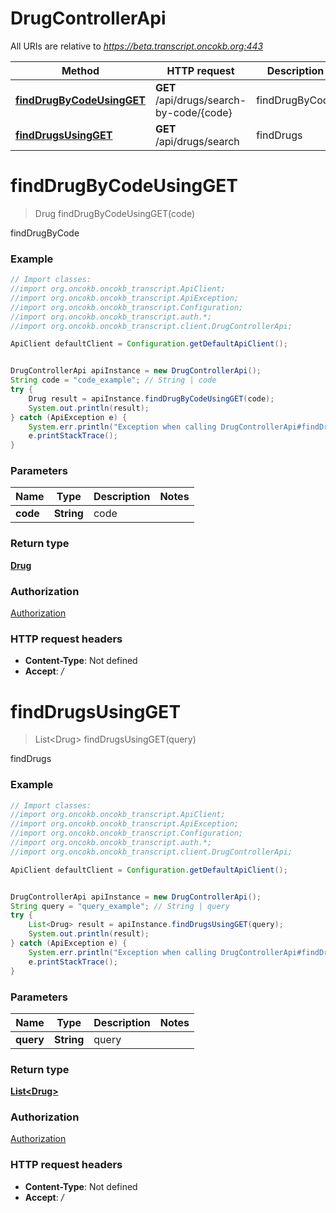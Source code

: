 # DrugControllerApi

All URIs are relative to *https://beta.transcript.oncokb.org:443*

Method | HTTP request | Description
------------- | ------------- | -------------
[**findDrugByCodeUsingGET**](DrugControllerApi.md#findDrugByCodeUsingGET) | **GET** /api/drugs/search-by-code/{code} | findDrugByCode
[**findDrugsUsingGET**](DrugControllerApi.md#findDrugsUsingGET) | **GET** /api/drugs/search | findDrugs

<a name="findDrugByCodeUsingGET"></a>
# **findDrugByCodeUsingGET**
> Drug findDrugByCodeUsingGET(code)

findDrugByCode

### Example
```java
// Import classes:
//import org.oncokb.oncokb_transcript.ApiClient;
//import org.oncokb.oncokb_transcript.ApiException;
//import org.oncokb.oncokb_transcript.Configuration;
//import org.oncokb.oncokb_transcript.auth.*;
//import org.oncokb.oncokb_transcript.client.DrugControllerApi;

ApiClient defaultClient = Configuration.getDefaultApiClient();


DrugControllerApi apiInstance = new DrugControllerApi();
String code = "code_example"; // String | code
try {
    Drug result = apiInstance.findDrugByCodeUsingGET(code);
    System.out.println(result);
} catch (ApiException e) {
    System.err.println("Exception when calling DrugControllerApi#findDrugByCodeUsingGET");
    e.printStackTrace();
}
```

### Parameters

Name | Type | Description  | Notes
------------- | ------------- | ------------- | -------------
 **code** | **String**| code |

### Return type

[**Drug**](Drug.md)

### Authorization

[Authorization](../README.md#Authorization)

### HTTP request headers

 - **Content-Type**: Not defined
 - **Accept**: */*

<a name="findDrugsUsingGET"></a>
# **findDrugsUsingGET**
> List&lt;Drug&gt; findDrugsUsingGET(query)

findDrugs

### Example
```java
// Import classes:
//import org.oncokb.oncokb_transcript.ApiClient;
//import org.oncokb.oncokb_transcript.ApiException;
//import org.oncokb.oncokb_transcript.Configuration;
//import org.oncokb.oncokb_transcript.auth.*;
//import org.oncokb.oncokb_transcript.client.DrugControllerApi;

ApiClient defaultClient = Configuration.getDefaultApiClient();


DrugControllerApi apiInstance = new DrugControllerApi();
String query = "query_example"; // String | query
try {
    List<Drug> result = apiInstance.findDrugsUsingGET(query);
    System.out.println(result);
} catch (ApiException e) {
    System.err.println("Exception when calling DrugControllerApi#findDrugsUsingGET");
    e.printStackTrace();
}
```

### Parameters

Name | Type | Description  | Notes
------------- | ------------- | ------------- | -------------
 **query** | **String**| query |

### Return type

[**List&lt;Drug&gt;**](Drug.md)

### Authorization

[Authorization](../README.md#Authorization)

### HTTP request headers

 - **Content-Type**: Not defined
 - **Accept**: */*


